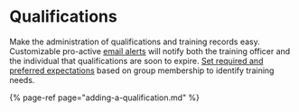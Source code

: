 # Qualifications

Make the administration of qualifications and training records easy. Customizable pro-active [email alerts](https://support.d4h.org/d4h-incident-reporting/email-notifications) will notify both the training officer and the individual that qualifications are soon to expire. [Set required and preferred expectations](https://support.d4h.org/qualifications2/setting-a-qualification-expectation-for-a-group) based on group membership to identify training needs.

{% page-ref page="adding-a-qualification.md" %}




